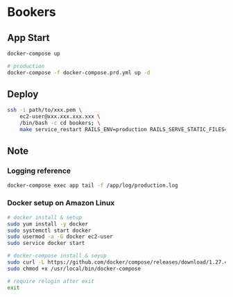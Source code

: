 # Bookers

## App Start

```sh
docker-compose up

# production
docker-compose -f docker-compose.prd.yml up -d
```

## Deploy

```sh
ssh -i path/to/xxx.pem \
    ec2-user@xxx.xxx.xxx.xxx \
    /bin/bash -c cd bookers; \
    make service_restart RAILS_ENV=production RAILS_SERVE_STATIC_FILES=true
```

## Note

### Logging reference

```sh
docker-compose exec app tail -f /app/log/production.log
```

### Docker setup on Amazon Linux

```sh
# docker install & setup
sudo yum install -y docker
sudo systemctl start docker
sudo usermod -a -G docker ec2-user
sudo service docker start

# docker-compose install & seyup
sudo curl -L https://github.com/docker/compose/releases/download/1.27.4/docker-compose-`uname -s`-`uname -m` -o /usr/local/bin/docker-compose
sudo chmod +x /usr/local/bin/docker-compose

# require relogin after exit
exit
```
